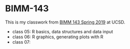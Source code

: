 # BIMM-143

This is my classwork from [BIMM 143 Spring 2019](https://bioboot.github.io/bimm143_S19/) at UCSD.

- class 05: R basics, data structures and data input
- class 06: R graphics, generating plots with R
- class 07: 
